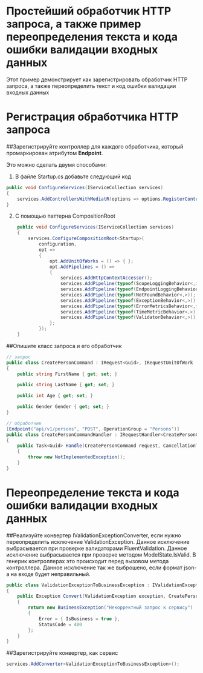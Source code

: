 # Простейший обработчик HTTP запроса, а также пример переопределения текста и кода ошибки валидации входных данных

Этот пример демонстрирует как зарегистрировать обработчик HTTP запроса, а также переопределить текст и код ошибки валидации входных данных

# Регистрация обработчика HTTP запроса

##Зарегистрируйте контроллер для каждого обработчика, который промаркирован атрибутом **Endpoint**. 

Это можно сделать двумя способами:
1. В файле Startup.cs добавьте следующий код
```csharp
public void ConfigureServices(IServiceCollection services)
{ 
	services.AddControllersWithMediatR(options => options.RegisterControllersFromAssemblyContaining<Startup>());		
}
```
2. С помощью паттерна CompositionRoot
```csharp
    public void ConfigureServices(IServiceCollection services)
    {
        services.ConfigureCompositionRoot<Startup>(
            configuration,
            opt =>
            {
                opt.AddUnitOfWorks = () => { };
                opt.AddPipelines = () =>
                {
                    services.AddHttpContextAccessor();
                    services.AddPipeline(typeof(ScopeLoggingBehavior<,>));
                    services.AddPipeline(typeof(EndpointLoggingBehavior<,>));
                    services.AddPipeline(typeof(NotFoundBehavior<,>));
                    services.AddPipeline(typeof(ExceptionBehavior<,>));
                    services.AddPipeline(typeof(ErrorMetricsBehavior<,>));
                    services.AddPipeline(typeof(TimeMetricBehavior<,>));
                    services.AddPipeline(typeof(ValidatorBehavior<,>));
                };
            });
    }
```
##Опишите класс запроса и его обработчик
```csharp
// запрос
public class CreatePersonCommand : IRequest<Guid>, IRequestUnitOfWork
{
    public string FirstName { get; set; }

    public string LastName { get; set; }

    public int Age { get; set; }

    public Gender Gender { get; set; }
}

// обработчик
[Endpoint("api/v1/persons", "POST", OperationGroup = "Persons")]
public class CreatePersonCommandHandler : IRequestHandler<CreatePersonCommand, Guid>
{
    public Task<Guid> Handle(CreatePersonCommand request, CancellationToken cancellationToken)
    {
        throw new NotImplementedException();
    }
}

```

# Переопределение текста и кода ошибки валидации входных данных

##Реализуйте конвертер IValidationExceptionConverter, если нужно переопределить исключение ValidationException. Данное исключение выбрасывается при проверке валидаторами FluentValidation. 
Данное исключение выбрасывается при проверке методом ModelState.IsValid.
В генерик контроллерах это происходит перед вызовом метода контроллера. Данное исключение так же выброшено, если формат json-а на входе будет неправильный. 

```csharp
public class ValidationExceptionToBusinessException : IValidationExceptionConverter<CreatePersonCommand>
{
    public Exception Convert(ValidationException exception, CreatePersonCommand command)
    {
        return new BusinessException("Некорректный запрос к сервису")
        {
            Error = { IsBusiness = true },
            StatusCode = 400
        };
    }
}

```
##Зарегистрируйте конвертер, как сервис
```csharp
services.AddConverter<ValidationExceptionToBusinessException>();
```